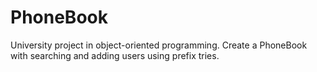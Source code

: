 # PhoneBook
University project in object-oriented programming. Create a PhoneBook with searching and adding users using prefix tries.
